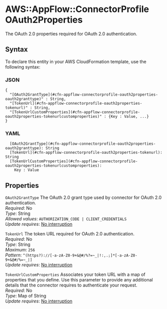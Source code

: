 # AWS::AppFlow::ConnectorProfile OAuth2Properties<a name="aws-properties-appflow-connectorprofile-oauth2properties"></a>

The OAuth 2\.0 properties required for OAuth 2\.0 authentication\.

## Syntax<a name="aws-properties-appflow-connectorprofile-oauth2properties-syntax"></a>

To declare this entity in your AWS CloudFormation template, use the following syntax:

### JSON<a name="aws-properties-appflow-connectorprofile-oauth2properties-syntax.json"></a>

```
{
  "[OAuth2GrantType](#cfn-appflow-connectorprofile-oauth2properties-oauth2granttype)" : String,
  "[TokenUrl](#cfn-appflow-connectorprofile-oauth2properties-tokenurl)" : String,
  "[TokenUrlCustomProperties](#cfn-appflow-connectorprofile-oauth2properties-tokenurlcustomproperties)" : {Key : Value, ...}
}
```

### YAML<a name="aws-properties-appflow-connectorprofile-oauth2properties-syntax.yaml"></a>

```
  [OAuth2GrantType](#cfn-appflow-connectorprofile-oauth2properties-oauth2granttype): String
  [TokenUrl](#cfn-appflow-connectorprofile-oauth2properties-tokenurl): String
  [TokenUrlCustomProperties](#cfn-appflow-connectorprofile-oauth2properties-tokenurlcustomproperties):
    Key : Value
```

## Properties<a name="aws-properties-appflow-connectorprofile-oauth2properties-properties"></a>

`OAuth2GrantType` <a name="cfn-appflow-connectorprofile-oauth2properties-oauth2granttype"></a>
The OAuth 2\.0 grant type used by connector for OAuth 2\.0 authentication\.  
_Required_: No  
_Type_: String  
_Allowed values_: `AUTHORIZATION_CODE | CLIENT_CREDENTIALS`  
_Update requires_: [No interruption](https://docs.aws.amazon.com/AWSCloudFormation/latest/UserGuide/using-cfn-updating-stacks-update-behaviors.html#update-no-interrupt)

`TokenUrl` <a name="cfn-appflow-connectorprofile-oauth2properties-tokenurl"></a>
The token URL required for OAuth 2\.0 authentication\.  
_Required_: No  
_Type_: String  
_Maximum_: `256`  
_Pattern_: `^(https?)://[-a-zA-Z0-9+&@#/%?=~_|!:,.;]*[-a-zA-Z0-9+&@#/%=~_|]`  
_Update requires_: [No interruption](https://docs.aws.amazon.com/AWSCloudFormation/latest/UserGuide/using-cfn-updating-stacks-update-behaviors.html#update-no-interrupt)

`TokenUrlCustomProperties` <a name="cfn-appflow-connectorprofile-oauth2properties-tokenurlcustomproperties"></a>
Associates your token URL with a map of properties that you define\. Use this parameter to provide any additional details that the connector requires to authenticate your request\.  
_Required_: No  
_Type_: Map of String  
_Update requires_: [No interruption](https://docs.aws.amazon.com/AWSCloudFormation/latest/UserGuide/using-cfn-updating-stacks-update-behaviors.html#update-no-interrupt)
